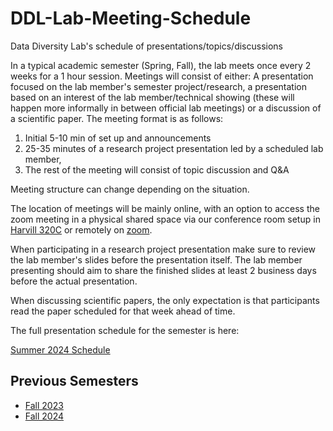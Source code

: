 # DDL-Lab-Meeting-Schedule

Data Diversity Lab's schedule of presentations/topics/discussions

In a typical academic semester (Spring, Fall), the lab meets once every 2 weeks for a 1 hour session. Meetings will consist of either: A presentation focused on the lab member's semester project/research, a presentation based on an interest of the lab member/technical showing (these will happen more informally in between official lab meetings) or a discussion of a scientific paper. 
The meeting format is as follows: 
1. Initial 5-10 min of set up and announcements
2. 25-35 minutes of a research project presentation led by a scheduled lab member,
3. The rest of the meeting will consist of topic discussion and Q&A

Meeting structure can change depending on the situation.

The location of meetings will be mainly online, with an option to access the zoom meeting in a physical shared space via our conference room setup in [Harvill 320C](https://interactivefloorplans.arizona.edu/76/0320C) or remotely on [zoom](https://arizona.zoom.us/my/hecdaniel).

When participating in a research project presentation make sure to review the lab member's slides before the presentation itself. The lab member presenting should aim to share the finished slides at least 2 business days before the actual presentation.

When discussing scientific papers, the only expectation is that participants read the paper scheduled for that week ahead of time.

The full presentation schedule for the semester is here:

[Summer 2024 Schedule](https://github.com/datadiversitylab/DDL-Lab-Meeting-Schedule/wiki/Summer_2024)

## Previous Semesters

* [Fall 2023](https://github.com/datadiversitylab/DDL-Lab-Meeting-Schedule/wiki/Fall_2023)
* [Fall 2024](https://github.com/datadiversitylab/DDL-Lab-Meeting-Schedule/wiki/Spring_2024)
  

